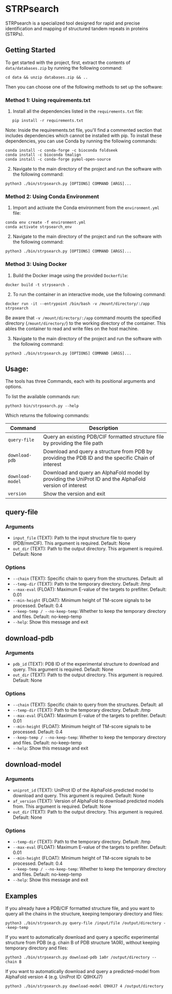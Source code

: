 # STRPsearch
STRPsearch is a specialized tool designed for rapid and precise identification and mapping of structured tandem repeats in proteins (STRPs).

## Getting Started

To get started with the project, first, extract the contents of `data/databases.zip` by running the following command: 
```
cd data && unzip databases.zip && ..
```
Then you can choose one of the following methods to set up the software:

### Method 1: Using requirements.txt

1. Install all the dependencies listed in the `requirements.txt` file:
```
   pip install -r requirements.txt
```
Note: Inside the requirements.txt file, you'll find a commented section that includes dependencies which cannot be installed with pip. To install these dependencies, you can use Conda by running the following commands:
```
conda install -c conda-forge -c bioconda foldseek
conda install -c bioconda tmalign
conda install -c conda-forge pymol-open-source
```
2. Navigate to the main directory of the project and run the software with the following command:
```
python3 ./bin/strpsearch.py [OPTIONS] COMMAND [ARGS]...
```

### Method 2: Using Conda Environment
1. Import and activate the Conda environment from the `environment.yml` file:
```
conda env create -f environment.yml
conda activate strpsearch_env
```
2. Navigate to the main directory of the project and run the software with the following command:
```
python3 ./bin/strpsearch.py [OPTIONS] COMMAND [ARGS]...
```

### Method 3: Using Docker
1. Build the Docker image using the provided `Dockerfile`:
```
docker build -t strpsearch .
```
2. To run the container in an interactive mode, use the following command:
```
docker run -it --entrypoint /bin/bash -v /mount/directory/:/app strpsearch
```
Be aware that `-v /mount/directory/:/app` command mounts the specified directory (`/mount/directory/`) to the working directory of the container. This ables the container to read and write files on the host machine.

3. Navigate to the main directory of the project and run the software with the following command:
```
python3 ./bin/strpsearch.py [OPTIONS] COMMAND [ARGS]...
```

## Usage:
The tools has three Commands, each with its positional arguments and options. 

To list the available commands run:

```python3 bin/strpsearch.py --help```

Which returns the following commands:

| Command | Description |
|---------|-------------|
| `query-file` | Query an existing PDB/CIF formatted structure file by providing the file path |
| `download-pdb` | Download and query a structure from PDB by providing the PDB ID and the specific Chain of interest |
| `download-model` |  Download and query an AlphaFold model by providing the UniProt ID and the AlphaFold version of interest |
| `version` | Show the version and exit | 

## query-file

### Arguments
* `input_file` (TEXT):  Path to the input structure file to query (PDB/mmCIF). This argument is required. Default: None
* `out_dir` (TEXT): Path to the output directory. This argument is required. Default: None

### Options
* `--chain` (TEXT): Specific chain to query from the structures. Default: all
* `--temp-dir` (TEXT): Path to the temporary directory. Default: /tmp
* `--max-eval` (FLOAT): Maximum E-value of the targets to prefilter. Default: 0.01
* `--min-height` (FLOAT): Minimum height of TM-score signals to be processed. Default: 0.4
* `--keep-temp / --no-keep-temp`: Whether to keep the temporary directory and files. Default: no-keep-temp
* `--help`: Show this message and exit

## download-pdb

### Arguments
* `pdb_id` (TEXT): PDB ID of the experimental structure to download and query. This argument is required. Default: None
* `out_dir` (TEXT): Path to the output directory. This argument is required. Default: None

### Options
* `--chain` (TEXT): Specific chain to query from the structures. Default: all
* `--temp-dir` (TEXT): Path to the temporary directory. Default: /tmp
* `--max-eval` (FLOAT): Maximum E-value of the targets to prefilter. Default: 0.01
* `--min-height` (FLOAT): Minimum height of TM-score signals to be processed. Default: 0.4
* `--keep-temp / --no-keep-temp`: Whether to keep the temporary directory and files. Default: no-keep-temp
* `--help`: Show this message and exit

## download-model

### Arguments
* `uniprot_id` (TEXT): UniProt ID of the AlphaFold-predicted model to download and query. This argument is required. Default: None
* `af_version` (TEXT): Version of AlphaFold to download predicted models from. This argument is required. Default: None
* `out_dir` (TEXT): Path to the output directory. This argument is required. Default: None

### Options
* `--temp-dir` (TEXT): Path to the temporary directory. Default: /tmp
* `--max-eval` (FLOAT): Maximum E-value of the targets to prefilter. Default: 0.01
* `--min-height` (FLOAT): Minimum height of TM-score signals to be processed. Default: 0.4
* `--keep-temp / --no-keep-temp`: Whether to keep the temporary directory and files. Default: no-keep-temp
* `--help`: Show this message and exit

## Examples

If you already have a PDB/CIF formatted structure file, and you want to query all the chains in the structure, keeping temporary directory and files:
```
python3 ./bin/strpsearch.py query-file /input/file /output/directory --keep-temp
```

If you want to automatically download and query a specific experimental structure from PDB (e.g. chain B of PDB structure 1A0R), without keeping temporary directory and files:
```
python3 ./bin/strpsearch.py download-pdb 1a0r /output/directory --chain B
```

If you want to automatically download and query a predicted-model from AlphaFold version 4 (e.g. UniProt ID: Q9HXJ7)
```
python3 ./bin/strpsearch.py download-model Q9HXJ7 4 /output/directory 
```


